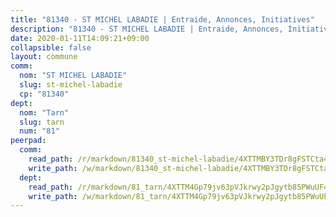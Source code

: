 ```yaml
---
title: "81340 - ST MICHEL LABADIE | Entraide, Annonces, Initiatives"
description: "81340 - ST MICHEL LABADIE | Entraide, Annonces, Initiatives"
date: 2020-01-11T14:09:21+09:00
collapsible: false
layout: commune
comm:
  nom: "ST MICHEL LABADIE"
  slug: st-michel-labadie
  cp: "81340"
dept:
  nom: "Tarn"
  slug: tarn
  num: "81"
peerpad:
  comm:
    read_path: /r/markdown/81340_st-michel-labadie/4XTTMBY3TDr8gFSTCta4jyHyP32BvHZLq1N5ABaLxhac5PHRN
    write_path: /w/markdown/81340_st-michel-labadie/4XTTMBY3TDr8gFSTCta4jyHyP32BvHZLq1N5ABaLxhac5PHRN-K3TgTg441CQD6uW1hRawxnrACu4AoSaT4oiEgqwtC7RcS62KPYu5nop8GWympz3vutgmepq8zYq6CiiXsoxg1wPrwcgz8PoDkjgC69HowZNYeFjiUPt9yeFHU2dsH6FqDjS9SnMr
  dept:
    read_path: /r/markdown/81_tarn/4XTTM4Gp79jv63pVJkrwy2pJgytb85PWuUF46qZV3RNcf9bTY
    write_path: /w/markdown/81_tarn/4XTTM4Gp79jv63pVJkrwy2pJgytb85PWuUF46qZV3RNcf9bTY-K3TgUQULAfYZTaNEYQn663imu6tLJ5XUSYV3bG6y2QwZHe2hiw5KiHgnyL8wpzhjjRKSLQVjHCuMHvPTtVgD4tm7BFQTVwqLNiZgb8d93Riu34VNq5t6eFocUS5Ezct8i9MJtUHQ
---
```


